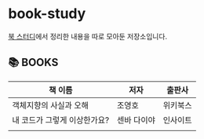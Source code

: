# book-study

[북 스터디](https://github.com/BOOK-SCAN)에서 정리한 내용을 따로 모아둔 저장소입니다.

## 📚 BOOKS

| 책 이름                      | 저자        | 출판사   |
| ---------------------------- | ----------- | -------- |
| 객체지향의 사실과 오해       | 조영호      | 위키북스 |
| 내 코드가 그렇게 이상한가요? | 센바 다이야 | 인사이트 |
|                              |             |          |
